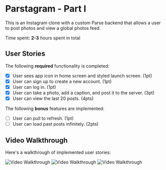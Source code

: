 # Parstagram - Part I

This is an Instagram clone with a custom Parse backend that allows a user to post photos and view a global photos feed.

Time spent: **2-3** hours spent in total

## User Stories

The following **required** functionality is completed:

- [x] User sees app icon in home screen and styled launch screen. (1pt)
- [x] User can sign up to create a new account. (1pt)
- [x] User can log in. (1pt)
- [x] User can take a photo, add a caption, and post it to the server. (3pt)
- [x] User can view the last 20 posts. (4pts)

The following **bonus** features are implemented:

- [ ] User can pull to refresh. (1pt)
- [ ] User can load past posts infinitely. (2pts)

## Video Walkthrough

Here's a walkthrough of implemented user stories:

<img src='parstagram1.gif' title='Video Walkthrough' width='' alt='Video Walkthrough' />

<img src='parstagram2.gif' title='Video Walkthrough' width='' alt='Video Walkthrough' />

<img src='parstagram3.gif' title='Video Walkthrough' width='' alt='Video Walkthrough' />
